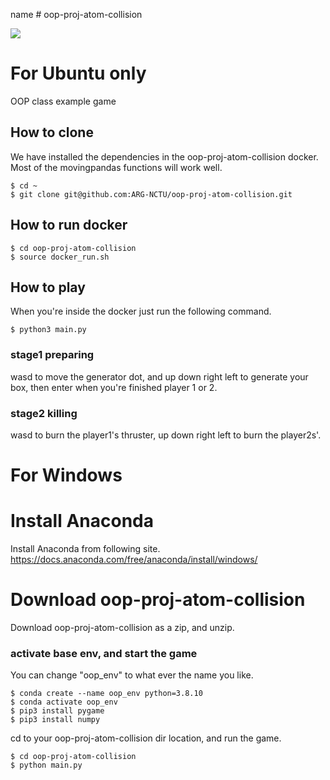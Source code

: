 name  # oop-proj-atom-collision 

<img src="./oop_project_demo.gif"/>

# For Ubuntu only
OOP class example game
## How to clone
We have installed the dependencies in the oop-proj-atom-collision docker. 
Most of the movingpandas functions will work well.
```
$ cd ~
$ git clone git@github.com:ARG-NCTU/oop-proj-atom-collision.git
```
## How to run docker
```
$ cd oop-proj-atom-collision
$ source docker_run.sh
```
## How to play
When you're inside the docker just run the following command.
```
$ python3 main.py
```
### stage1 preparing
wasd to move the generator dot, and up down right left to generate your box, then enter when you're finished player 1 or 2.
### stage2 killing
wasd to burn the player1's thruster, up down right left to burn the player2s'.

# For Windows
# Install Anaconda
Install Anaconda from following site.
https://docs.anaconda.com/free/anaconda/install/windows/
# Download oop-proj-atom-collision
Download oop-proj-atom-collision as a zip, and unzip.
### activate base env, and start the game
You can change "oop_env" to what ever the name you like.
```
$ conda create --name oop_env python=3.8.10
$ conda activate oop_env
$ pip3 install pygame
$ pip3 install numpy
```
cd to your oop-proj-atom-collision dir location, and run the game.
```
$ cd oop-proj-atom-collision
$ python main.py
```
